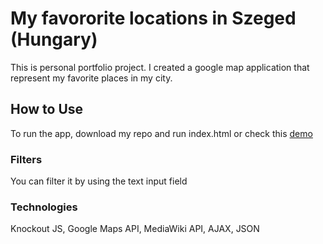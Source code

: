 # My favororite locations in Szeged (Hungary)

This is personal portfolio project.
I created a google map application that represent my favorite places in my city.

## How to Use

To run the app, download my repo and run index.html or check this [demo](https://gel00.github.io/map_project/)

### Filters

You can filter it by using the text input field

### Technologies

Knockout JS, Google Maps API, MediaWiki API, AJAX, JSON
